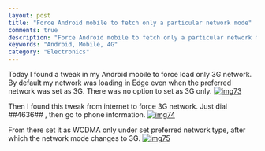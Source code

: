 ```yaml
---
layout: post
title: "Force Android mobile to fetch only a particular network mode"
comments: true
description: "Force Android mobile to fetch only a particular network mode"
keywords: "Android, Mobile, 4G"
category: "Electronics"
---
```


Today I found a tweak in my Android mobile to force load only 3G network. By default my network was loading in Edge even when the preferred network was set as 3G. There was no option to set as 3G only.
[![img73](https://a6unraj.github.io/assets/images/img73.png)](https://a6unraj.github.io/assets/images/img73.png)

Then I found this tweak from internet to force 3G network. Just dial *#*#4636#*#* , then go to phone information.
[![img74](https://a6unraj.github.io/assets/images/img74.png)](https://a6unraj.github.io/assets/images/img74.png)

From there set it as WCDMA only under set preferred network type, after which the network mode changes to 3G.
[![img75](https://a6unraj.github.io/assets/images/img75.png)](https://a6unraj.github.io/assets/images/img75.png)
